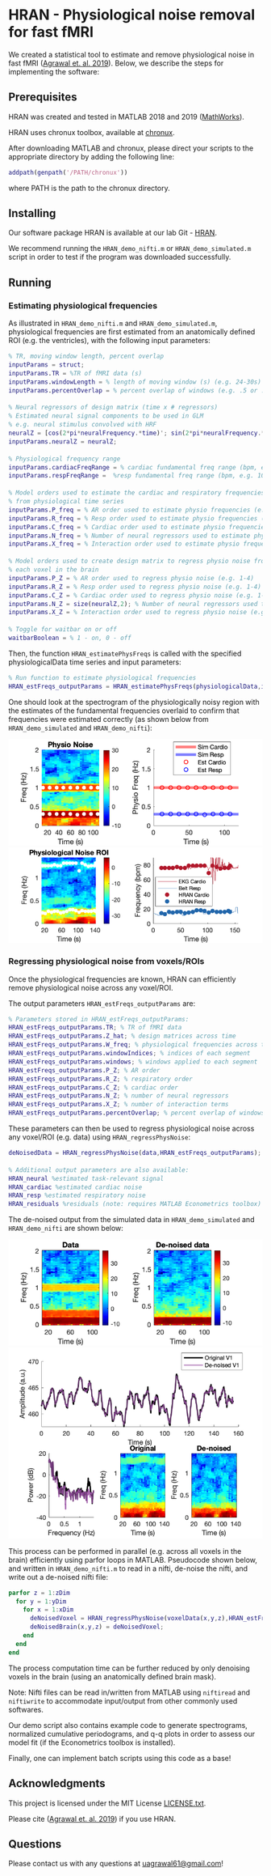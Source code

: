 # HRAN - Physiological noise removal for fast fMRI

We created a statistical tool to estimate and remove physiological noise in fast fMRI ([Agrawal et. al. 2019](http://www.googlescholar.com)). Below, we describe the steps for implementing the software:

## Prerequisites

HRAN was created and tested in MATLAB 2018 and 2019 ([MathWorks](https://www.mathworks.com/)).

HRAN uses chronux toolbox, available at [chronux](http://chronux.org/).

After downloading MATLAB and chronux, please direct your scripts to the appropriate directory by adding the following line:

```Matlab
addpath(genpath('/PATH/chronux'))
```

where PATH is the path to the chronux directory.

## Installing

Our software package HRAN is available at our lab Git - [HRAN](https://github.com/LewisNeuro/HRAN).

We recommend running the `HRAN_demo_nifti.m` or `HRAN_demo_simulated.m` script in order to test if the program was downloaded successfully.

## Running

### Estimating physiological frequencies
As illustrated in `HRAN_demo_nifti.m` and `HRAN_demo_simulated.m`, physiological frequencies are first estimated from an anatomically defined ROI (e.g. the ventricles), with the following input parameters:

```Matlab
% TR, moving window length, percent overlap
inputParams = struct;
inputParams.TR = %TR of fMRI data (s)
inputParams.windowLength = % length of moving window (s) (e.g. 24-30s)
inputParams.percentOverlap = % percent overlap of windows (e.g. .5 or .75)

% Neural regressors of design matrix (time x # regressors)
% Estimated neural signal components to be used in GLM
% e.g. neural stimulus convolved with HRF
neuralZ = [cos(2*pi*neuralFrequency.*time)'; sin(2*pi*neuralFrequency.*time)'];
inputParams.neuralZ = neuralZ;

% Physiological frequency range
inputParams.cardiacFreqRange = % cardiac fundamental freq range (bpm, e.g. 40 - 80)
inputParams.respFreqRange =  %resp fundamental freq range (bpm, e.g. 10 - 20)

% Model orders used to estimate the cardiac and respiratory frequencies
% from physiological time series
inputParams.P_freq = % AR order used to estimate physio frequencies (e.g. 1-4)
inputParams.R_freq = % Resp order used to estimate physio frequencies (e.g. 1-4)
inputParams.C_freq = % Cardiac order used to estimate physio frequencies (e.g. 1-3)
inputParams.N_freq = % Number of neural regressors used to estimate physio freqs (e.g. 0 bc assuming no neural signal in this region)
inputParams.X_freq = % Interaction order used to estimate physio frequencies (e.g. 0-1)

% Model orders used to create design matrix to regress physio noise from
% each voxel in the brain
inputParams.P_Z = % AR order used to regress physio noise (e.g. 1-4)
inputParams.R_Z = % Resp order used to regress physio noise (e.g. 1-4)
inputParams.C_Z = % Cardiac order used to regress physio noise (e.g. 1-3)
inputParams.N_Z = size(neuralZ,2); % Number of neural regressors used to regress physio noise (e.g. number of columns in neuralZ)
inputParams.X_Z = % Interaction order used to regress physio noise (e.g. 0-1)

% Toggle for waitbar on or off
waitbarBoolean = % 1 - on, 0 - off
```

Then, the function `HRAN_estimatePhysFreqs` is called with the specified physiologicalData time series and input parameters:

```Matlab
% Run function to estimate physiological frequencies
HRAN_estFreqs_outputParams = HRAN_estimatePhysFreqs(physiologicalData,inputParams,waitbarBoolean);
```

One should look at the spectrogram of the physiologically noisy region with the estimates of the fundamental frequencies overlaid to confirm that frequencies were estimated correctly (as shown below from `HRAN_demo_simulated` and `HRAN_demo_nifti`):

![EstFreqs_demo](demo_data/estimatedFrequencies_simulated.png)
![EstFreqs_nifti](demo_data/estimatedFrequencies_nifti.png)

### Regressing physiological noise from voxels/ROIs

Once the physiological frequencies are known, HRAN can efficiently remove physiological noise across any voxel/ROI.

The output parameters `HRAN_estFreqs_outputParams` are:

```Matlab
% Parameters stored in HRAN_estFreqs_outputParams:
HRAN_estFreqs_outputParams.TR; % TR of fMRI data
HRAN_estFreqs_outputParams.Z_hat; % design matrices across time
HRAN_estFreqs_outputParams.W_freq; % physiological frequencies across time
HRAN_estFreqs_outputParams.windowIndices; % indices of each segment
HRAN_estFreqs_outputParams.windows; % windows applied to each segment
HRAN_estFreqs_outputParams.P_Z; % AR order
HRAN_estFreqs_outputParams.R_Z; % respiratory order
HRAN_estFreqs_outputParams.C_Z; % cardiac order
HRAN_estFreqs_outputParams.N_Z; % number of neural regressors
HRAN_estFreqs_outputParams.X_Z; % number of interaction terms
HRAN_estFreqs_outputParams.percentOverlap; % percent overlap of windows
```

These parameters can then be used to regress physiological noise across any voxel/ROI (e.g. data) using `HRAN_regressPhysNoise`:

```Matlab
deNoisedData = HRAN_regressPhysNoise(data,HRAN_estFreqs_outputParams);

% Additional output parameters are also available:
HRAN_neural %estimated task-relevant signal
HRAN_cardiac %estimated cardiac noise
HRAN_resp %estimated respiratory noise
HRAN_residuals %residuals (note: requires MATLAB Econometrics toolbox)
```
The de-noised output from the simulated data in `HRAN_demo_simulated` and `HRAN_demo_nifti` are shown below:  

![DenoisedData_demo](demo_data/deNoisedData_simulated.png)
![DenoisedData_nifti](demo_data/deNoisedVisualCortex_nifti.png)

This process can be performed in parallel (e.g. across all voxels in the brain) efficiently using parfor loops in MATLAB. Pseudocode shown below, and written in `HRAN_demo_nifti.m` to read in a nifti, de-noise the nifti, and write out a de-noised nifti file:   

```Matlab
parfor z = 1:zDim
  for y = 1:yDim
    for x = 1:xDim
      deNoisedVoxel = HRAN_regressPhysNoise(voxelData(x,y,z),HRAN_estFreqs_outputParams);
      deNoisedBrain(x,y,z) = deNoisedVoxel;
    end
  end
end
```
The process computation time can be further reduced by only denoising voxels in the brain (using an anatomically defined brain mask).

Note: Nifti files can be read in/written from MATLAB using `niftiread` and `niftiwrite` to accommodate input/output from other commonly used softwares.

Our demo script also contains example code to generate spectrograms, normalized cumulative periodograms, and q-q plots in order to assess our model fit (if the Econometrics toolbox is installed).

Finally, one can implement batch scripts using this code as a base!

## Acknowledgments
This project is licensed under the MIT License [LICENSE.txt](LICENSE.txt).

Please cite ([Agrawal et. al. 2019](http://www.googlescholar.com)) if you use HRAN.

## Questions

Please contact us with any questions at uagrawal61@gmail.com!
